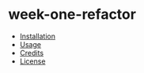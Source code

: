 # week-one-refactor
* [Installation](#installation)
* [Usage](#usage)
* [Credits](#credits)
* [License](#license)
